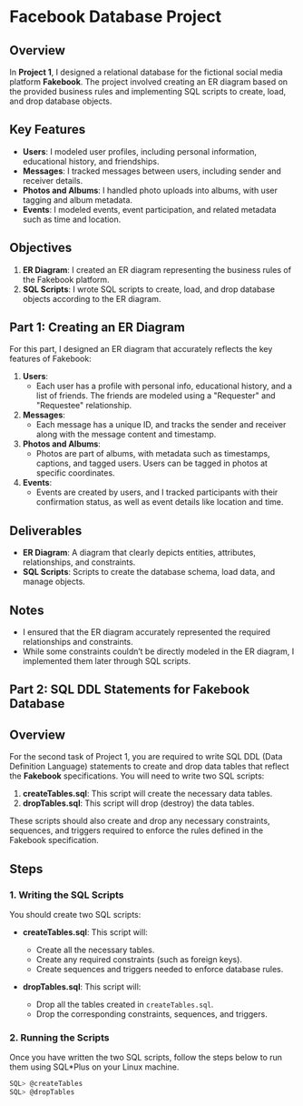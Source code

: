# Facebook Database Project

## Overview

In **Project 1**, I designed a relational database for the fictional social media platform **Fakebook**. The project involved creating an ER diagram based on the provided business rules and implementing SQL scripts to create, load, and drop database objects.

## Key Features

- **Users**: I modeled user profiles, including personal information, educational history, and friendships.
- **Messages**: I tracked messages between users, including sender and receiver details.
- **Photos and Albums**: I handled photo uploads into albums, with user tagging and album metadata.
- **Events**: I modeled events, event participation, and related metadata such as time and location.

## Objectives

1. **ER Diagram**: I created an ER diagram representing the business rules of the Fakebook platform.
2. **SQL Scripts**: I wrote SQL scripts to create, load, and drop database objects according to the ER diagram.


## Part 1: Creating an ER Diagram

For this part, I designed an ER diagram that accurately reflects the key features of Fakebook:

1. **Users**: 
   - Each user has a profile with personal info, educational history, and a list of friends. The friends are modeled using a "Requester" and "Requestee" relationship.
2. **Messages**: 
   - Each message has a unique ID, and tracks the sender and receiver along with the message content and timestamp.
3. **Photos and Albums**: 
   - Photos are part of albums, with metadata such as timestamps, captions, and tagged users. Users can be tagged in photos at specific coordinates.
4. **Events**: 
   - Events are created by users, and I tracked participants with their confirmation status, as well as event details like location and time.

## Deliverables

- **ER Diagram**: A diagram that clearly depicts entities, attributes, relationships, and constraints.
- **SQL Scripts**: Scripts to create the database schema, load data, and manage objects.

## Notes

- I ensured that the ER diagram accurately represented the required relationships and constraints.
- While some constraints couldn’t be directly modeled in the ER diagram, I implemented them later through SQL scripts.

## Part 2: SQL DDL Statements for Fakebook Database

## Overview
For the second task of Project 1, you are required to write SQL DDL (Data Definition Language) statements to create and drop data tables that reflect the **Fakebook** specifications. You will need to write two SQL scripts:

1. **createTables.sql**: This script will create the necessary data tables.
2. **dropTables.sql**: This script will drop (destroy) the data tables.

These scripts should also create and drop any necessary constraints, sequences, and triggers required to enforce the rules defined in the Fakebook specification.

## Steps

### 1. Writing the SQL Scripts
You should create two SQL scripts:

- **createTables.sql**: This script will:
  - Create all the necessary tables.
  - Create any required constraints (such as foreign keys).
  - Create sequences and triggers needed to enforce database rules.

- **dropTables.sql**: This script will:
  - Drop all the tables created in `createTables.sql`.
  - Drop the corresponding constraints, sequences, and triggers.

### 2. Running the Scripts
Once you have written the two SQL scripts, follow the steps below to run them using SQL*Plus on your Linux machine.
   ```sql
   SQL> @createTables
   SQL> @dropTables
   ```
